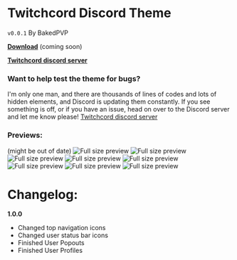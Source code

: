 # Twitchcord Discord Theme
`v0.0.1` By BakedPVP

**[Download](http://www.twitchcord.com)** (coming soon)

**[Twitchcord discord server](http://discord.me/twitchcord)**


### Want to help test the theme for bugs?
I'm only one man, and there are thousands of lines of codes
and lots of hidden elements, and Discord is updating
them constantly. If you see something is off, or if you have
an issue, head on over to the Discord server and let me know
please!
[Twitchcord discord server](http://discord.me/twitchcord)


### Previews:
(might be out of date)
![Full size preview](.png)
![Full size preview](.png)
![Full size preview](.png)
![Full size preview](.png)
![Full size preview](.png)
![Full size preview](.png)
![Full size preview](.png)
![Full size preview](.png)


# Changelog:
**1.0.0**
- Changed top navigation icons
- Changed user status bar icons
- Finished User Popouts
- Finished User Profiles